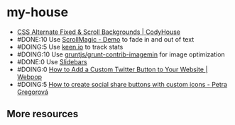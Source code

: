 my-house
========
- [CSS Alternate Fixed & Scroll Backgrounds | CodyHouse](http://codyhouse.co/gem/alternate-fixed-scroll-backgrounds/)
- #DONE:10 Use [ScrollMagic - Demo](http://janpaepke.github.io/ScrollMagic/) to fade in and out of text
- #DOING:5 Use [keen.io](https://www.npmjs.org/package/keen.io) to track stats
- #DOING:10 Use [gruntjs/grunt-contrib-imagemin](https://github.com/gruntjs/grunt-contrib-imagemin) for image optimization
- #DONE:0 Use [Slidebars](http://plugins.adchsm.me/slidebars/)
- #DOING:0 [How to Add a Custom Twitter Button to Your Website | Webpop](http://www.webpop.com/blog/2011/02/16/add-a-custom-twitter-button-to-your-website)
- #DOING:5 [How to create social share buttons with custom icons - Petra Gregorová](http://petragregorova.com/articles/social-share-buttons-with-custom-icons/)

More resources
----